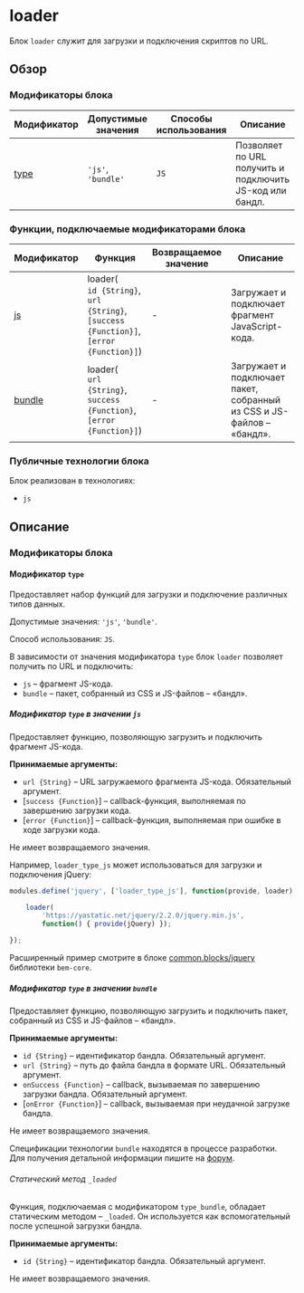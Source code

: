 # loader

Блок `loader` служит для загрузки и подключения скриптов по URL.

## Обзор

### Модификаторы блока

| Модификатор | Допустимые значения | Способы использования | Описание |
| ----------- | ------------------- | --------------------- | -------- |
| <a href="#modifiers-type">type</a> | `'js'`, `'bundle'` | `JS` | Позволяет по URL получить и подключить JS-код или бандл. |

### Функции, подключаемые модификаторами блока

| Модификатор | Функция | Возвращаемое значение | Описание |
| ----------- | --- | ----------------------------- | -------- |
| <a href="#modifiers-type-js">js</a> | loader(</br>`id {String}`,</br> `url {String}`,</br> `[success {Function}]`,</br> `[error {Function}]`) | - | Загружает и подключает фрагмент JavaScript-кода. |
| <a href="#modifiers-type-bundle">bundle</a> | loader(</br>`url {String}`,</br> `success {Function}`,</br> `[error {Function}]`) | - | Загружает и подключает пакет, собранный из CSS и JS-файлов – «бандл». |

### Публичные технологии блока

Блок реализован в технологиях:

* `js`

## Описание

<a name="modifiers"></a>

### Модификаторы блока

<a name="modifiers-type"></a>

#### Модификатор `type`

Предоставляет набор функций для загрузки и подключение различных типов данных.

Допустимые значения: `'js'`, `'bundle'`.

Способ использования: `JS`.

В зависимости от значения модификатора `type` блок `loader` позволяет получить по URL и подключить:

* `js` – фрагмент JS-кода.
* `bundle` – пакет, собранный из CSS и JS-файлов – «бандл».

<a name="modifiers-type-js"></a>

##### Модификатор `type` в значении `js`

Предоставляет функцию, позволяющую загрузить и подключить фрагмент JS-кода.

**Принимаемые аргументы:**

* `url {String}` – URL загружаемого фрагмента JS-кода. Обязательный аргумент.
* [`success {Function}`] – callback-функция, выполняемая по завершению загрузки кода.
* [`error {Function}`] – callback-функция, выполняемая при ошибке в ходе загрузки кода.

Не имеет возвращаемого значения.

Например, `loader_type_js` может использоваться для загрузки и подключения jQuery:

```js
modules.define('jquery', ['loader_type_js'], function(provide, loader) {

    loader(
        'https://yastatic.net/jquery/2.2.0/jquery.min.js',
        function() { provide(jQuery) });

});
```

Расширенный пример смотрите в блоке [common.blocks/jquery](https://github.com/bem/bem-core/blob/v2/common.blocks/jquery/jquery.js) библиотеки `bem-core`.

<a name="modifiers-type-bundle"></a>

##### Модификатор `type` в значении `bundle`

Предоставляет функцию, позволяющую загрузить и подключить пакет, собранный из CSS и JS-файлов – «бандл».

**Принимаемые аргументы:**

* `id {String}` – идентификатор бандла. Обязательный аргумент.
* `url {String}` – путь до файла бандла в формате URL. Обязательный аргумент.
* `onSuccess {Function}` – callback, вызываемая по завершению загрузки бандла. Обязательный аргумент.
* [`onError {Function}`] – callback, вызываемая при неудачной загрузке бандла.

Не имеет возвращаемого значения.

Спецификации технологии `bundle` находятся в процессе разработки. Для получения детальной информации пишите на [форум](https://ru.bem.info/forum/).

###### Статический метод `_loaded`

Функция, подключаемая с модификатором `type_bundle`, обладает статическим методом – `_loaded`. Он используется как вспомогательный после успешной загрузки бандла.

**Принимаемые аргументы:**

* `id {String}` – идентификатор бандла. Обязательный аргумент.

Не имеет возвращаемого значения.
